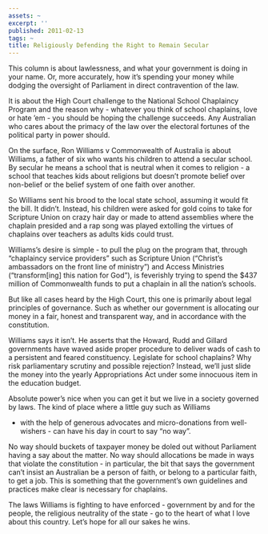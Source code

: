 ```yaml
---
assets: ~
excerpt: ''
published: 2011-02-13
tags: ~
title: Religiously Defending the Right to Remain Secular
---
```

This column is about lawlessness, and what your government is doing in
your name. Or, more accurately, how it’s spending your money while
dodging the oversight of Parliament in direct contravention of the law.

It is about the High Court challenge to the National School Chaplaincy
Program and the reason why - whatever you think of school chaplains,
love or hate ’em - you should be hoping the challenge succeeds. Any
Australian who cares about the primacy of the law over the electoral
fortunes of the political party in power should.

On the surface, Ron Williams v Commonwealth of Australia is about
Williams, a father of six who wants his children to attend a secular
school. By secular he means a school that is neutral when it comes to
religion - a school that teaches kids about religions but doesn’t
promote belief over non-belief or the belief system of one faith over
another.

So Williams sent his brood to the local state school, assuming it would
fit the bill. It didn’t. Instead, his children were asked for gold coins
to take for Scripture Union on crazy hair day or made to attend
assemblies where the chaplain presided and a rap song was played
extolling the virtues of chaplains over teachers as adults kids could
trust.

Williams’s desire is simple - to pull the plug on the program that,
through “chaplaincy service providers” such as Scripture Union
(“Christ’s ambassadors on the front line of ministry”) and Access
Ministries (“transform[ing] this nation for God”), is feverishly trying
to spend the $437 million of Commonwealth funds to put a chaplain in all
the nation’s schools.

But like all cases heard by the High Court, this one is primarily about
legal principles of governance. Such as whether our government is
allocating our money in a fair, honest and transparent way, and in
accordance with the constitution.

Williams says it isn’t. He asserts that the Howard, Rudd and Gillard
governments have waved aside proper procedure to deliver wads of cash to
a persistent and feared constituency. Legislate for school chaplains?
Why risk parliamentary scrutiny and possible rejection? Instead, we’ll
just slide the money into the yearly Appropriations Act under some
innocuous item in the education budget.

Absolute power’s nice when you can get it but we live in a society
governed by laws. The kind of place where a little guy such as Williams
- with the help of generous advocates and micro-donations from
well-wishers - can have his day in court to say “no way”.

No way should buckets of taxpayer money be doled out without Parliament
having a say about the matter. No way should allocations be made in ways
that violate the constitution - in particular, the bit that says the
government can’t insist an Australian be a person of faith, or belong to
a particular faith, to get a job. This is something that the
government’s own guidelines and practices make clear is necessary for
chaplains.

The laws Williams is fighting to have enforced - government by and for
the people, the religious neutrality of the state - go to the heart of
what I love about this country. Let’s hope for all our sakes he wins.